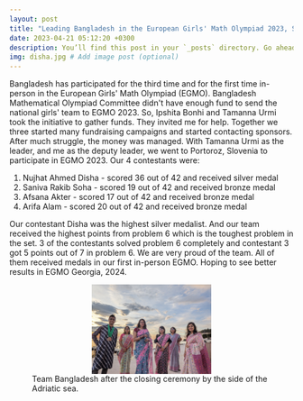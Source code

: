 ```yaml
---
layout: post
title: "Leading Bangladesh in the European Girls' Math Olympiad 2023, Slovenia"
date: 2023-04-21 05:12:20 +0300
description: You’ll find this post in your `_posts` directory. Go ahead and edit it and re-build the site to see your changes. # Add post description (optional)
img: disha.jpg # Add image post (optional)
---
```

Bangladesh has participated for the third time and for the first time in-person in the European Girls' Math Olympiad (EGMO). Bangladesh Mathematical Olympiad Committee didn't have enough fund to send the national girls' team to EGMO 2023. So, Ipshita Bonhi and Tamanna Urmi took the initiative to gather funds. They invited me for help. Together we three started many fundraising campaigns and started contacting sponsors. After much struggle, the money was managed. With Tamanna Urmi as the leader, and me as the deputy leader, we went to Portoroz, Slovenia to participate in EGMO 2023. Our 4 contestants were:

1. Nujhat Ahmed Disha - scored 36 out of 42 and received silver medal
2. Saniva Rakib Soha - scored 19 out of 42 and received bronze medal
3. Afsana Akter - scored 17 out of 42 and received bronze medal
4. Arifa Alam - scored 20 out of 42 and received bronze medal

Our contestant Disha was the highest silver medalist. And our team received the highest points from problem 6 which is the toughest problem in the set. 3 of the contestants solved problem 6 completely and contestant 3 got 5 points out of 7 in problem 6. We are very proud of the team. All of them received medals in our first in-person EGMO. Hoping to see better results in EGMO Georgia, 2024.
<figure>
<img src = "/assets/img/medals.jpg" height = "50%" width = "50%" style = "display: block; margin-left: auto; margin-right: auto;"> 
<figcaption> Team Bangladesh after the closing ceremony by the side of the Adriatic sea.</figcaption>
</figure>
